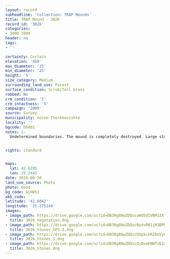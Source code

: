 ```yaml
---
layout: record
subheadline: 'Collection: TRAP Mounds'
title: TRAP Mound - 3026
record_id: '3026'
categories:
- 3000-3999
header: no
tags:
- ''

certainty: Certain
elevation: '458'
max_diameter: '25'
min_diameter: '25'
height: '5'
size_category: Medium
surrounding_land_use: Forest
surface_condition: Scrub|Tall Grass
robbed: No
crm_condition: '5'
crm_intactness: '5'
campaign: '2009'
source: Survey
municipality: Gorno Cherkhovishte
locality: ''
bgcode: DS001
notes: |-
  Undetermined boundaries. The mound is completely destroyed. Large stones encompass the area. 20 m (E direction) there is another stone circle.


rights: standard


maps:
  lat: 42.6285
  lon: 25.2442
date: 2018-08-30
land_use_source: Photo
photo: Good
bg_code: GCH051
akb_code: ''
latitude: '42.6042'
longitude: '25.275148'
images:
- image_path: https://drive.google.com/uc?id=0B3Rg88wZDQscaWdSd1VNM1ZXTW8
  title: 3026_Vegetation.dng
- image_path: https://drive.google.com/uc?id=0B3Rg88wZDQscNzdvR01jM3BPMlU
  title: 3026_Stones_GPS_3.dng
- image_path: https://drive.google.com/uc?id=0B3Rg88wZDQscOXpkckR2bnVyVVU
  title: 3026_Stones_1.dng
- image_path: https://drive.google.com/uc?id=0B3Rg88wZDQscQjBveENWTzE2aGM
  title: 3026_Stones.dng
---
```

